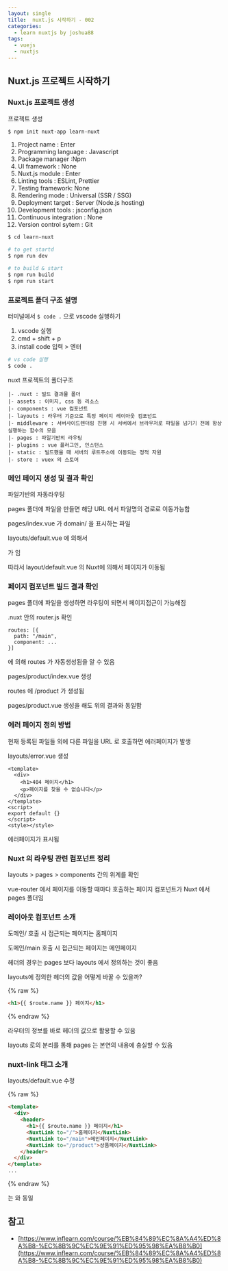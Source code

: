 ```yaml
---
layout: single
title:  nuxt.js 시작하기 - 002
categories: 
  - learn nuxtjs by joshua88
tags: 
  - vuejs
  - nuxtjs
---
```


## Nuxt.js 프로젝트 시작하기

### Nuxt.js 프로젝트 생성

프로젝트 생성

```bash
$ npm init nuxt-app learn-nuxt
```

1. Project name : Enter
1. Programming language : Javascript
1. Package manager :Npm
1. UI framework : None
1. Nuxt.js module : Enter
1. Linting tools : ESLint, Prettier
1. Testing framework: None
1. Rendering mode : Universal (SSR / SSG)
1. Deployment target : Server (Node.js hosting)
1. Development tools : jsconfig.json
1. Continuous integration : None
1. Version control sytem : Git


```bash
$ cd learn-nuxt

# to get startd
$ npm run dev

# to build & start
$ npm run build
$ npm run start
```

### 프로젝트 폴더 구조 설명

터미널에서 `$ code .` 으로 vscode 실행하기

1. vscode 실행
1. cmd + shift + p
1. install code 입력 > 엔터

```bash
# vs code 실행
$ code .
```

nuxt 프로젝트의 폴더구조

```
|- .nuxt : 빌드 결과물 폴더
|- assets : 이미지, css 등 리소스
|- components : vue 컴포넌트
|- layouts : 라우터 기준으로 특정 페이지 레이아웃 컴포넌트
|- middleware : 서버사이드렌더링 진행 시 서버에서 브라우저로 파일을 넘기기 전에 항상 실행하는 함수의 모음
|- pages : 파일기반의 라우팅
|- plugins : vue 플러그인, 인스턴스
|- static : 빌드했을 때 서버의 루트주소에 이동되는 정적 자원
|- store : vuex 의 스토어
```

### 메인 페이지 생성 및 결과 확인

파일기반의 자동라우팅

pages 폴더에 파일을 만들면 해당 URL 에서 파일명의 경로로 이동가능함

pages/index.vue 가 domain/ 을 표시하는 파일

layouts/default.vue 에 의해서

<Nuxt></Nuxt> 가 <router-view></router-view> 임

따라서 layout/default.vue 의 Nuxt에 의해서 페이지가 이동됨

### 페이지 컴포넌트 빌드 결과 확인

pages 폴더에 파일을 생성하면 라우팅이 되면서 페이지접근이 가능해짐

.nuxt 안의 router.js 확인

```
routes: [{
  path: "/main",
  component: ...
}]
```

에 의해 routes 가 자동생성됨을 알 수 있음

pages/product/index.vue 생성

routes 에 /product 가 생성됨

pages/product.vue 생성을 해도 위의 결과와 동일함

### 에러 페이지 정의 방법

현재 등록된 파일들 외에 다른 파일을 URL 로 호출하면 에러페이지가 발생

layouts/error.vue 생성

```
<template>
  <div>
    <h1>404 페이지</h1>
    <p>페이지를 찾을 수 없습니다</p>
  </div>
</template>
<script>
export default {}
</script>
<style></style>
```

에러페이지가 표시됨

### Nuxt 의 라우팅 관련 컴포넌트 정리

layouts > pages > components 간의 위계를 확인

vue-router 에서 페이지를 이동할 때마다 호출하는 페이지 컴포넌트가 Nuxt 에서 pages 폴더임

### 레이아웃 컴포넌트 소개

도메인/ 호출 시 접근되는 페이지는 홈페이지

도메인/main 호출 시 접근되는 페이지는 메인페이지

헤더의 경우는 pages 보다 layouts 에서 정의하는 것이 좋음

layouts에 정의한 헤더의 값을 어떻게 바꿀 수 있을까?

{% raw %}
```html
<h1>{{ $route.name }} 페이지</h1>
```
{% endraw %}

라우터의 정보를 바로 헤더의 값으로 활용할 수 있음

layouts 로의 분리를 통해 pages 는 본연의 내용에 충실할 수 있음

### nuxt-link 태그 소개

layouts/default.vue 수정

{% raw %}
```html
<template>
  <div>
    <header>
      <h1>{{ $route.name }} 페이지</h1>
      <NuxtLink to="/">홈페이지</NuxtLink>
      <NuxtLink to="/main">메인페이지</NuxtLink>
      <NuxtLink to="/product">상품페이지</NuxtLink>
    </header>
  </div>
</template>
...
```
{% endraw %}

<NuxtLink> 는 <router-link> 와 동일



## 참고

- [https://www.inflearn.com/course/%EB%84%89%EC%8A%A4%ED%8A%B8-%EC%8B%9C%EC%9E%91%ED%95%98%EA%B8%B0](https://www.inflearn.com/course/%EB%84%89%EC%8A%A4%ED%8A%B8-%EC%8B%9C%EC%9E%91%ED%95%98%EA%B8%B0)